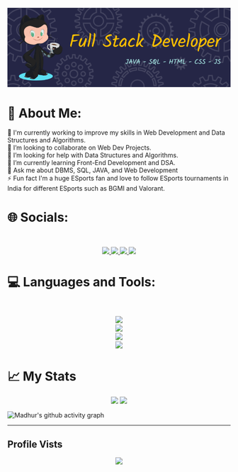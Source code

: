 ![Header](./github-header-image.png)


# 💫 About Me:
🔭 I'm currently working to improve my skills in Web Development and Data Structures and Algorithms.<br>👯 I’m looking to collaborate on Web Dev Projects.<br>🤝 I’m looking for help with Data Structures and Algorithms.<br>🌱 I’m currently learning Front-End Development and DSA.<br>💬 Ask me about DBMS, SQL, JAVA, and Web Development<br>⚡ Fun fact I'm a huge ESports fan and love to follow ESports tournaments in India for different ESports such as BGMI and Valorant.


# 🌐 Socials:
<br>
<p align="center">
  <a href="https://www.linkedin.com/in/madhur-agarwal-b7b321205/">
    <img src="https://skillicons.dev/icons?i=linkedin" />
  </a>
 <a href="https://www.instagram.com/agarwalmadhur19/">
    <img src="https://skillicons.dev/icons?i=instagram" />
  </a>
 <a href="https://github.com/AgarwalMaddy">
    <img src="https://skillicons.dev/icons?i=github" />
  </a>
 <a href="https://twitter.com/agrwl_maddy1908">
    <img src="https://skillicons.dev/icons?i=twitter" />
  </a>
</p>

# 💻 Languages and Tools:
<br>
<p align = "center">
  <img src= "https://skillicons.dev/icons?i=java,html,css,js&perline=4">
  <br>
  <img src= "https://skillicons.dev/icons?i=react,bootstrap&perline=2">
  <br>
  <img src= "https://skillicons.dev/icons?i=mysql,php,mongodb&perline=3">
  <br>
  <img src= "https://skillicons.dev/icons?i=figma,idea,visualstudio,vscode,&perline=4">
</p>
 
# 📈 My Stats
<p align = "center">

 <img width="42.5%" src="https://leetcard.jacoblin.cool/madhur1812agarwal?theme=dark&font=Kreon&ext=activity" />

 <img width="42.5%" src="https://github-readme-stats.vercel.app/api/top-langs/?username=AgarwalMaddy&langs_count=4&theme=react&font=Kreon"/>
 
</p>

![Madhur's github activity graph](https://github-readme-activity-graph.vercel.app/graph?username=AgarwalMaddy&theme=react-dark)

---
## Profile Vists
<p align="center">
  <img src="https://profile-counter.glitch.me/AgarwalMaddy/count.svg">
</p>

<!-- Proudly created with GPRM ( https://gprm.itsvg.in ) -->
